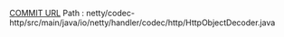 [COMMIT URL](https://github.com/netty/netty/commit/b24494abeb3515fac9c5392a14f7a92b1f9550f2)
Path : netty/codec-http/src/main/java/io/netty/handler/codec/http/HttpObjectDecoder.java